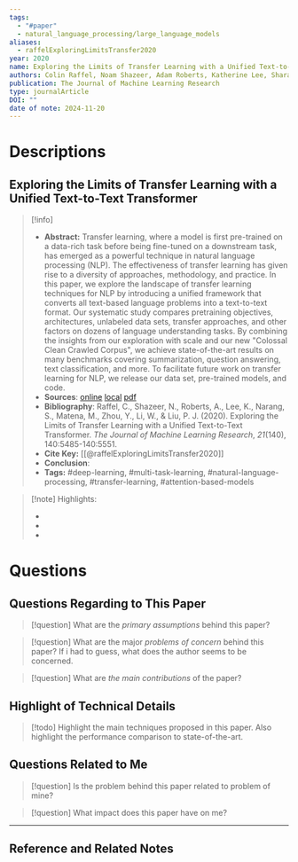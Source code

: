 ```yaml
---
tags:
  - "#paper"
  - natural_language_processing/large_language_models
aliases:
  - raffelExploringLimitsTransfer2020
year: 2020
name: Exploring the Limits of Transfer Learning with a Unified Text-to-Text Transformer
authors: Colin Raffel, Noam Shazeer, Adam Roberts, Katherine Lee, Sharan Narang, Michael Matena, Yanqi Zhou, Wei Li, Peter J. Liu
publication: The Journal of Machine Learning Research
type: journalArticle
DOI: ""
date of note: 2024-11-20
---
```

# Descriptions

## Exploring the Limits of Transfer Learning with a Unified Text-to-Text Transformer 
> [!info] 
> - **Abstract:** Transfer learning, where a model is first pre-trained on a data-rich task before being fine-tuned on a downstream task, has emerged as a powerful technique in natural language processing (NLP). The effectiveness of transfer learning has given rise to a diversity of approaches, methodology, and practice. In this paper, we explore the landscape of transfer learning techniques for NLP by introducing a unified framework that converts all text-based language problems into a text-to-text format. Our systematic study compares pretraining objectives, architectures, unlabeled data sets, transfer approaches, and other factors on dozens of language understanding tasks. By combining the insights from our exploration with scale and our new "Colossal Clean Crawled Corpus", we achieve state-of-the-art results on many benchmarks covering summarization, question answering, text classification, and more. To facilitate future work on transfer learning for NLP, we release our data set, pre-trained models, and code. 
> - **Sources**: [online](http://zotero.org/users/13492210/items/I3DRCXIW) [local](zotero://select/library/items/I3DRCXIW) [pdf](file:////Users/lukexie/Zotero/storage/6BNUSQTI/Raffel%20et%20al.%20-%202020%20-%20Exploring%20the%20limits%20of%20transfer%20learning%20with%20a%20u.pdf) 
> - **Bibliography**: Raffel, C., Shazeer, N., Roberts, A., Lee, K., Narang, S., Matena, M., Zhou, Y., Li, W., & Liu, P. J. (2020). Exploring the Limits of Transfer Learning with a Unified Text-to-Text Transformer. _The Journal of Machine Learning Research_, _21_(140), 140:5485-140:5551.
> - **Cite Key:** [[@raffelExploringLimitsTransfer2020]] 
> - **Conclusion**:
> - **Tags:** #deep-learning, #multi-task-learning, #natural-language-processing, #transfer-learning, #attention-based-models


>[!note] Highlights:
>
>-
>-
>-



# Questions
## Questions Regarding to This Paper


>[!question] 
>What are the *primary assumptions* behind this paper?



>[!question]
>What are the major *problems of concern* behind this paper? If i had to guess, what does the author seems to be concerned. 




>[!question]
>What are *the main contributions* of the paper?



## Highlight of Technical Details


>[!todo]
>Highlight the main techniques proposed in this paper. Also highlight the performance comparison to state-of-the-art.



## Questions Related to Me


> [!question] 
> Is the problem behind this paper related to problem of mine?



> [!question] 
> What impact does this paper have on me?




----

## Reference and Related Notes